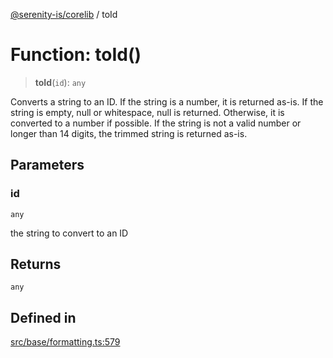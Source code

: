 [@serenity-is/corelib](../README.md) / toId

# Function: toId()

> **toId**(`id`): `any`

Converts a string to an ID. If the string is a number, it is returned as-is.
If the string is empty, null or whitespace, null is returned.
Otherwise, it is converted to a number if possible. If the string is not a
valid number or longer than 14 digits, the trimmed string is returned as-is.

## Parameters

### id

`any`

the string to convert to an ID

## Returns

`any`

## Defined in

[src/base/formatting.ts:579](https://github.com/serenity-is/serenity/blob/master/packages/corelib/src/base/formatting.ts#L579)
